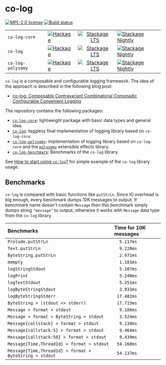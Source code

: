 # co-log

[![MPL-2.0 license](https://img.shields.io/badge/license-MPL--2.0-blue.svg)](https://github.com/kowainik/co-log/blob/master/LICENSE)
[![Build status](https://img.shields.io/travis/kowainik/co-log.svg?logo=travis)](https://travis-ci.org/kowainik/co-log)

|                   |                                    |                                           |                                                       |
| :------------     | :--------------------------------- | :---------------------------------------: | :---------------------------------------------------- |
| `co-log-core`     | [![Hackage][hk-img-core]][hk-core] | [![Stackage LTS][lts-img-core]][lts-core] | [![Stackage Nightly][nightly-img-core]][nightly-core] |
| `co-log`          | [![Hackage][hk-img]][hk]           | [![Stackage LTS][lts-img]][lts]           | [![Stackage Nightly][nightly-img]][nightly]           |
| `co-log-polysemy` | [![Hackage][hk-img-ps]][hk-ps]     | [![Stackage LTS][lts-img-ps]][lts-ps]     | [![Stackage Nightly][nightly-img-ps]][nightly-ps]     |

`co-log` is a composable and configurable logging framework. The idea of the approach is
described in the following blog post:

* [co-log: Composable Contravariant Combinatorial Comonadic Configurable Convenient Logging](https://kowainik.github.io/posts/2018-09-25-co-log)

The repository contains the following packages:

* [`co-log-core`](co-log-core): lightweight package with basic data types and
  general idea.
* [`co-log`](co-log): taggless final implementation of logging library based on
  `co-log-core`.
* [`co-log-polysemy`](co-log-polysemy): implementation of logging library based
  on `co-log-core` and the [`polysemy`](http://hackage.haskell.org/package/polysemy) extensible effects library.
* [`co-log-benchmark`](co-log-benchmark): Benchmarks of the `co-log` library.

See [How to start using `co-log`?](co-log/README.md) for simple example of the
`co-log` library usage.

## Benchmarks

`co-log` is compared with basic functions like `putStrLn`. Since IO overhead is
big enough, every benchmark dumps 10K messages to output. If benchmark name
doesn't contain `Message` then this benchmark simply dumps string `"message"`
to output, otherwise it works with `Message` data type from the `co-log`
library.

| Benchmarks                                              | Time for 10K messages |
| :------------------------------------------------------ | :-------------------- |
| `Prelude.putStrLn`                                      | `  5.117ms`           |
| `Text.putStrLn`                                         | `  9.220ms`           |
| `ByteString.putStrLn`                                   | `  2.971ms`           |
| `mempty`                                                | `  1.181ms`           |
| `logStringStdout`                                       | `  5.107ms`           |
| `logPrint`                                              | `  5.248ms`           |
| `logTextStdout`                                         | `  5.351ms`           |
| `logByteStringStdout`                                   | `  2.933ms`           |
| `logByteStringStderr`                                   | ` 17.482ms`           |
| `ByteString > (stdout <> stderr)`                       | ` 17.715ms`           |
| `Message > format > stdout`                             | `  9.188ms`           |
| `Message > format > ByteString > stdout`                | `  3.524ms`           |
| `Message{callstack} > format > stdout`                  | `  9.139ms`           |
| `Message{callstack:5} > format > stdout`                | `  9.464ms`           |
| `Message{callstack:50} > format > stdout`               | `  9.439ms`           |
| `Message{Time,ThreadId} > format > stdout`              | ` 54.160ms`           |
| `Message{Time,ThreadId} > format > ByteString > stdout` | ` 54.137ms`           |


[hk-img]: https://img.shields.io/hackage/v/co-log.svg?logo=haskell
[hk-img-ps]: https://img.shields.io/hackage/v/co-log-polysemy.svg?logo=haskell
[hk-img-core]: https://img.shields.io/hackage/v/co-log-core.svg?logo=haskell
[hk]: https://hackage.haskell.org/package/co-log
[hk-ps]: https://hackage.haskell.org/package/co-log-polysemy
[hk-core]: https://hackage.haskell.org/package/co-log-core
[lts-img]: http://stackage.org/package/co-log/badge/lts
[lts-img-ps]: http://stackage.org/package/co-log-polysemy/badge/lts
[lts-img-core]: http://stackage.org/package/co-log-core/badge/lts
[lts]: http://stackage.org/lts/package/co-log
[lts-ps]: http://stackage.org/lts/package/co-log-polysemy
[lts-core]: http://stackage.org/lts/package/co-log-core
[nightly-img]: http://stackage.org/package/co-log/badge/nightly
[nightly-img-ps]: http://stackage.org/package/co-log-polysemy/badge/nightly
[nightly-img-core]: http://stackage.org/package/co-log-core/badge/nightly
[nightly]: http://stackage.org/nightly/package/co-log
[nightly-ps]: http://stackage.org/nightly/package/co-log-polysemy
[nightly-core]: http://stackage.org/nightly/package/co-log-core
